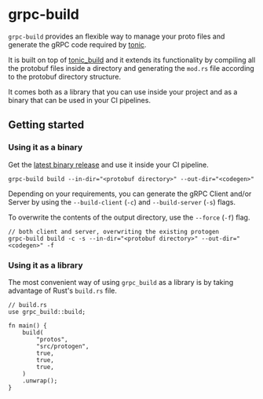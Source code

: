 # grpc-build

`grpc-build` provides an flexible way to manage your proto files and generate
the gRPC code required by [tonic](https://github.com/hyperium/tonic).

It is built on top of [tonic_build](https://github.com/hyperium/tonic/tree/master/tonic-build)
and it extends its functionality by compiling all the protobuf files inside a
directory and generating the `mod.rs` file according to the protobuf directory structure.

It comes both as a library that you can use inside your project and as a binary
that can be used in your CI pipelines.


## Getting started

### Using it as a binary
Get the [latest binary release](https://github.com/stefandanaita/grpc-build/releases)
and use it inside your CI pipeline.
```
grpc-build build --in-dir="<protobuf directory>" --out-dir="<codegen>"
```

Depending on your requirements, you can generate the gRPC Client and/or Server by
using the `--build-client` (`-c`) and `--build-server` (`-s`) flags.

To overwrite the contents of the output directory, use the `--force` (`-f`) flag.

```
// both client and server, overwriting the existing protogen
grpc-build build -c -s --in-dir="<protobuf directory>" --out-dir="<codegen>" -f
```

### Using it as a library
The most convenient way of using `grpc_build` as a library is by taking advantage
of Rust's `build.rs` file.

```
// build.rs
use grpc_build::build;

fn main() {
    build(
        "protos",
        "src/protogen",
        true,
        true,
        true,
    )
    .unwrap();
}
```
